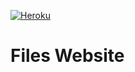 [![Heroku](http://heroku-badge.herokuapp.com/?app=files-website&style=flat)](https://files.community/)

# Files Website
